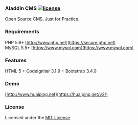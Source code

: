 ### Aladdin CMS [![license](https://img.shields.io/badge/license-MIT-brightgreen.svg?style=flat)](https://github.com/huaiping/aladdin/blob/master/LICENSE)  
Open Source CMS. Just for Practice.

### Requirements
PHP 5.6+ [http://www.php.net](https://secure.php.net)  
MySQL 5.5+ [https://www.mysql.com](https://www.mysql.com)

### Features
HTML 5 + CodeIgniter 3.1.9 + Bootstrap 3.4.0

### Demo
[http://www.huaiping.net](https://huaiping.net/v2/)

### License
Licensed under the [MIT License](https://github.com/huaiping/aladdin/blob/master/LICENSE).
